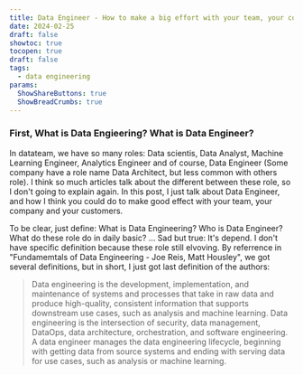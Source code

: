 ```yaml
---
title: Data Engineer - How to make a big effort with your team, your company and your customers
date: 2024-02-25
draft: false
showtoc: true
tocopen: true
draft: false
tags:
  - data engineering
params:
  ShowShareButtons: true
  ShowBreadCrumbs: true
---
```


<h3>First, What is Data Engieering? What is Data Engineer?</h3>

In datateam, we have so many roles: Data scientis, Data Analyst, Machine Learning Engineer, Analytics Engineer and of course, Data Engineer (Some company have a role name Data Architect, but less common with others role).
I think so much articles talk about the different between these role, so I don't going to explain again.
In this post, I just talk about Data Engineer, and how I think you could do to make good effect with your team, your company and your customers.

To be clear, just define: What is Data Engineering? Who is Data Engineer? What do these role do in daily basic?
... Sad but true: It's depend. I don't have specific definition because these role still elvoving.
By referrence in "Fundamemtals of Data Engineering - Joe Reis, Matt Housley", we got several definitions, but in short, I just got last definition of the authors:

> Data engineering is the development, implementation, and maintenance of systems and processes that take in raw data and produce high-quality, consistent information that supports downstream use cases, such as analysis and machine learning. Data engineering is the intersection of security, data management, DataOps, data architecture, orchestration, and software engineering. A data engineer manages the data engineering lifecycle, beginning with getting data from source systems and ending with serving data for use cases, such as analysis or machine learning.
